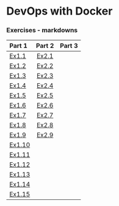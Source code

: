 
# DevOps with Docker

### Exercises - markdowns

| Part 1 | Part 2 | Part 3 |
| :----- | :----: | -----: |
| [Ex1.1](exercise_1_1.md) | [Ex2.1](exercise_2_1.md) |  |
| [Ex1.2](exercise_1_2.md) | [Ex2.2](exercise_2_2.md) |  |
| [Ex1.3](exercise_1_3.md) | [Ex2.3](exercise_2_3.md) |  |
| [Ex1.4](exercise_1_4.md) | [Ex2.4](exercise_2_4.md) |  |
| [Ex1.5](exercise_1_5.md) | [Ex2.5](exercise_2_5.md) |  |
| [Ex1.6](exercise_1_6.md) | [Ex2.6](exercise_2_6.md) |  |
| [Ex1.7](exercise_1_7.md) | [Ex2.7](exercise_2_7.md) |  |
| [Ex1.8](exercise_1_8.md) | [Ex2.8](exercise_2_8.md) |  |
| [Ex1.9](exercise_1_9.md) | [Ex2.9](exercise_2_9.md) |  |
| [Ex1.10](exercise_1_10.md) |  |  |
| [Ex1.11](exercise_1_11.md) |  |  |
| [Ex1.12](exercise_1_12.md) |  |  |
| [Ex1.13](exercise_1_13.md) |  |  |
| [Ex1.14](exercise_1_14.md) |  |  |
| [Ex1.15](exercise_1_15.md) |  |  |

